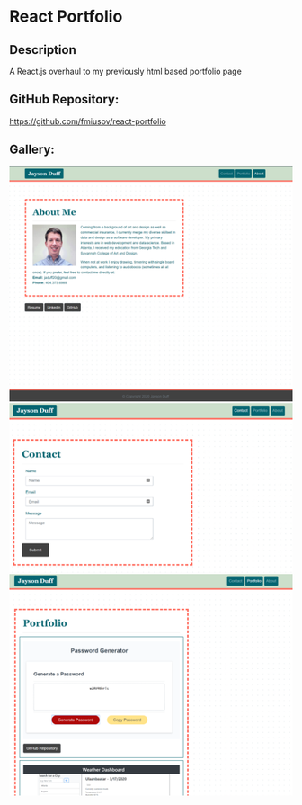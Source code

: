 # React Portfolio

## Description

A React.js overhaul to my previously html based portfolio page

## GitHub Repository:
https://github.com/fmiusov/react-portfolio

## Gallery:

![AboutMe](/src/imgs/AboutMe.PNG)
![Contact](/src/imgs/contact.PNG)
![Portfolio](/src/imgs/portfolio.PNG)